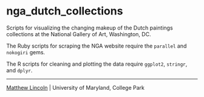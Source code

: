 nga_dutch_collections
=====================

Scripts for visualizing the changing makeup of the Dutch paintings collections at the National Gallery of Art, Washington, DC.

The Ruby scripts for scraping the NGA website require the `parallel` and `nokogiri` gems.

The R scripts for cleaning and plotting the data require `ggplot2`, `stringr`, and `dplyr`.

****

[Matthew Lincoln](http://matthewlincoln.net) | University of Maryland, College Park
